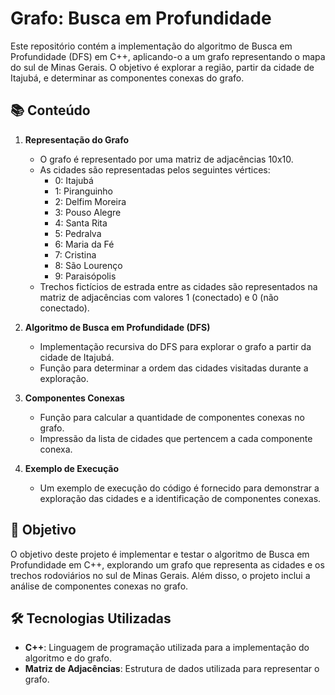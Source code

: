 
# Grafo: Busca em Profundidade

Este repositório contém a implementação do algoritmo de Busca em Profundidade (DFS) em C++, aplicando-o a um grafo representando o mapa do sul de Minas Gerais. O objetivo é explorar a região, partir da cidade de Itajubá, e determinar as componentes conexas do grafo.

## 📚 Conteúdo

1. **Representação do Grafo**
    - O grafo é representado por uma matriz de adjacências 10x10.
    - As cidades são representadas pelos seguintes vértices:
        - 0: Itajubá
        - 1: Piranguinho
        - 2: Delfim Moreira
        - 3: Pouso Alegre
        - 4: Santa Rita
        - 5: Pedralva
        - 6: Maria da Fé
        - 7: Cristina
        - 8: São Lourenço
        - 9: Paraisópolis
    - Trechos fictícios de estrada entre as cidades são representados na matriz de adjacências com valores 1 (conectado) e 0 (não conectado).

2. **Algoritmo de Busca em Profundidade (DFS)**
    - Implementação recursiva do DFS para explorar o grafo a partir da cidade de Itajubá.
    - Função para determinar a ordem das cidades visitadas durante a exploração.

3. **Componentes Conexas**
    - Função para calcular a quantidade de componentes conexas no grafo.
    - Impressão da lista de cidades que pertencem a cada componente conexa.

4. **Exemplo de Execução**
    - Um exemplo de execução do código é fornecido para demonstrar a exploração das cidades e a identificação de componentes conexas.

## 🚀 Objetivo

O objetivo deste projeto é implementar e testar o algoritmo de Busca em Profundidade em C++, explorando um grafo que representa as cidades e os trechos rodoviários no sul de Minas Gerais. Além disso, o projeto inclui a análise de componentes conexas no grafo.

## 🛠 Tecnologias Utilizadas

- **C++**: Linguagem de programação utilizada para a implementação do algoritmo e do grafo.
- **Matriz de Adjacências**: Estrutura de dados utilizada para representar o grafo.
